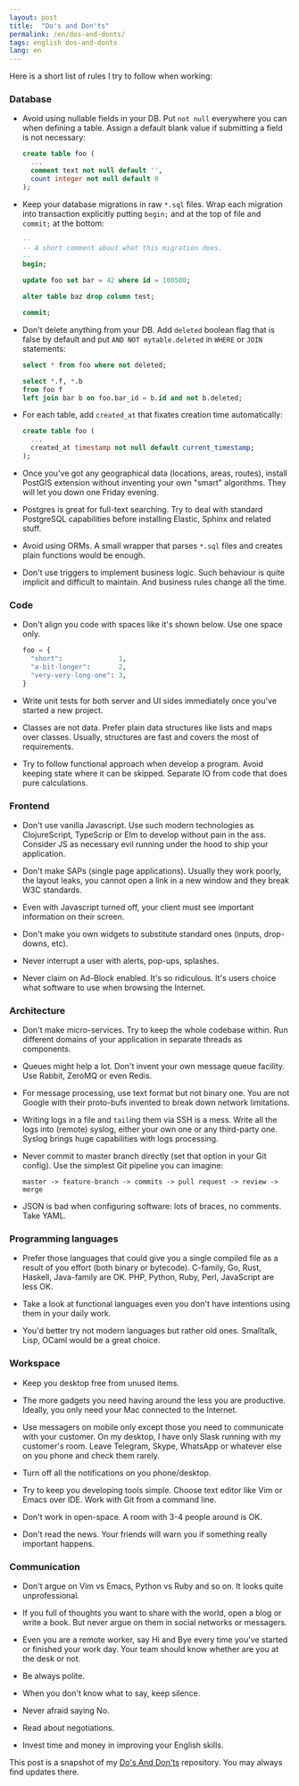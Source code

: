 ```yaml
---
layout: post
title:  "Do's and Don'ts"
permalink: /en/dos-and-donts/
tags: english dos-and-donts
lang: en
---
```


Here is a short list of rules I try to follow when working:

### Database

- Avoid using nullable fields in your DB. Put `not null` everywhere you can when
  defining a table. Assign a default blank value if submitting a field is not
  necessary:

  ~~~sql
  create table foo (
    ...
    comment text not null default '',
    count integer not null default 0
  );
  ~~~

- Keep your database migrations in raw `*.sql` files. Wrap each migration into
  transaction explicitly putting `begin;` and at the top of file and `commit;`
  at the bottom:

  ~~~sql
  --
  -- A short comment about what this migration does.
  --
  begin;

  update foo set bar = 42 where id = 100500;

  alter table baz drop column test;

  commit;
  ~~~

- Don't delete anything from your DB. Add `deleted` boolean flag that is false
  by default and put `AND NOT mytable.deleted` in `WHERE` or `JOIN` statements:

  ~~~sql
  select * from foo where not deleted;
  ~~~

  ~~~sql
  select *.f, *.b
  from foo f
  left join bar b on foo.bar_id = b.id and not b.deleted;
  ~~~

- For each table, add `created_at` that fixates creation time automatically:

  ~~~sql
  create table foo (
    ...
    created_at timestamp not null default current_timestamp;
  );
  ~~~

- Once you've got any geographical data (locations, areas, routes), install
  PostGIS extension without inventing your own "smart" algorithms. They will let
  you down one Friday evening.

- Postgres is great for full-text searching. Try to deal with standard
  PostgreSQL capabilities before installing Elastic, Sphinx and related stuff.

- Avoid using ORMs. A small wrapper that parses `*.sql` files and creates plain
  functions would be enough.

- Don't use triggers to implement business logic. Such behaviour is quite
  implicit and difficult to maintain. And business rules change all the time.

### Code

- Don't align you code with spaces like it's shown below. Use one space only.

  ~~~python
  foo = {
    "short":              1,
    "a-bit-longer":       2,
    "very-very-long-one": 3,
  }
  ~~~

- Write unit tests for both server and UI sides immediately once you've started
  a new project.

- Classes are not data. Prefer plain data structures like lists and maps over
  classes. Usually, structures are fast and covers the most of requirements.

- Try to follow functional approach when develop a program. Avoid keeping state
  where it can be skipped. Separate IO from code that does pure calculations.

### Frontend

- Don't use vanilla Javascript. Use such modern technologies as ClojureScript,
  TypeScrip or Elm to develop without pain in the ass. Consider JS as necessary
  evil running under the hood to ship your application.

- Don't make SAPs (single page applications). Usually they work poorly, the
  layout leaks, you cannot open a link in a new window and they break W3C
  standards.

- Even with Javascript turned off, your client must see important information on
  their screen.

- Don't make you own widgets to substitute standard ones (inputs, drop-downs,
  etc).

- Never interrupt a user with alerts, pop-ups, splashes.

- Never claim on Ad-Block enabled. It's so ridiculous. It's users choice what
  software to use when browsing the Internet.

### Architecture

- Don't make micro-services. Try to keep the whole codebase within. Run
  different domains of your application in separate threads as components.

- Queues might help a lot. Don't invent your own message queue facility. Use
  Rabbit, ZeroMQ or even Redis.

- For message processing, use text format but not binary one. You are not Google
  with their proto-bufs invented to break down network limitations.

- Writing logs in a file and `tail`ing them via SSH is a mess. Write all the
  logs into (remote) syslog, either your own one or any third-party one. Syslog
  brings huge capabilities with logs processing.

- Never commit to master branch directly (set that option in your Git
  config). Use the simplest Git pipeline you can imagine:

  ~~~
  master -> feature-branch -> commits -> pull request -> review -> merge
  ~~~

- JSON is bad when configuring software: lots of braces, no comments. Take YAML.

### Programming languages

- Prefer those languages that could give you a single compiled file as a result
  of you effort (both binary or bytecode). C-family, Go, Rust, Haskell,
  Java-family are OK. PHP, Python, Ruby, Perl, JavaScript are less OK.

- Take a look at functional languages even you don't have intentions using them
  in your daily work.

- You'd better try not modern languages but rather old ones. Smalltalk, Lisp,
  OCaml would be a great choice.

### Workspace

- Keep you desktop free from unused items.

- The more gadgets you need having around the less you are productive. Ideally,
  you only need your Mac connected to the Internet.

- Use messagers on mobile only except those you need to communicate with your
  customer. On my desktop, I have only Slask running with my customer's
  room. Leave Telegram, Skype, WhatsApp or whatever else on you phone and check
  them rarely.

- Turn off all the notifications on you phone/desktop.

- Try to keep you developing tools simple. Choose text editor like Vim or Emacs
  over IDE. Work with Git from a command line.

- Don't work in open-space. A room with 3-4 people around is OK.

- Don't read the news. Your friends will warn you if something really important
  happens.

### Communication

- Don't argue on Vim vs Emacs, Python vs Ruby and so on. It looks quite
  unprofessional.

- If you full of thoughts you want to share with the world, open a blog or write
  a book. But never argue on them in social networks or messagers.

- Even you are a remote worker, say Hi and Bye every time you've started or
  finished your work day. Your team should know whether are you at the desk or
  not.

- Be always polite.

- When you don't know what to say, keep silence.

- Never afraid saying No.

- Read about negotiations.

- Invest time and money in improving your English skills.

This post is a snapshot of my [Do's And Don'ts][repo] repository. You may always
find updates there.

[repo]:https://github.com/igrishaev/dos-and-donts
